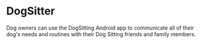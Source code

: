 # DogSitter
Dog owners can use the DogSitting Android app to communicate all of their dog's needs and routines with their Dog Sitting friends and family members.
